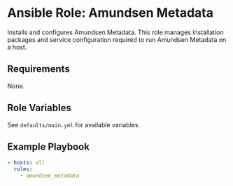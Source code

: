 # Ansible Role: Amundsen Metadata

Installs and configures Amundsen Metadata. This role manages installation packages and service configuration required to run Amundsen Metadata on a host.

## Requirements

None.

## Role Variables

See `defaults/main.yml` for available variables.

## Example Playbook

```yaml
- hosts: all
  roles:
    - amundsen_metadata
```
